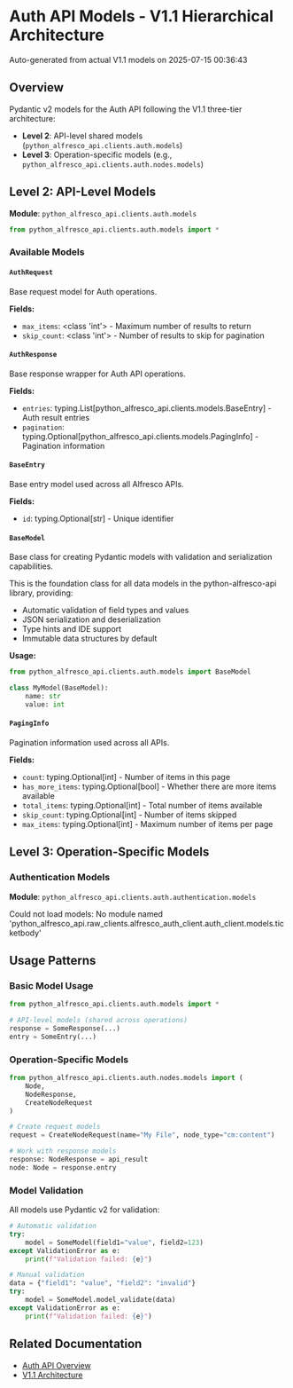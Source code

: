 # Auth API Models - V1.1 Hierarchical Architecture

Auto-generated from actual V1.1 models on 2025-07-15 00:36:43

## Overview

Pydantic v2 models for the Auth API following the V1.1 three-tier architecture:

- **Level 2**: API-level shared models (`python_alfresco_api.clients.auth.models`)
- **Level 3**: Operation-specific models (e.g., `python_alfresco_api.clients.auth.nodes.models`)

## Level 2: API-Level Models

**Module**: `python_alfresco_api.clients.auth.models`

```python
from python_alfresco_api.clients.auth.models import *
```

### Available Models

#### `AuthRequest`
Base request model for Auth operations.

**Fields:**
- `max_items`: <class 'int'> - Maximum number of results to return
- `skip_count`: <class 'int'> - Number of results to skip for pagination

#### `AuthResponse`
Base response wrapper for Auth API operations.

**Fields:**
- `entries`: typing.List[python_alfresco_api.clients.models.BaseEntry] - Auth result entries
- `pagination`: typing.Optional[python_alfresco_api.clients.models.PagingInfo] - Pagination information

#### `BaseEntry`
Base entry model used across all Alfresco APIs.

**Fields:**
- `id`: typing.Optional[str] - Unique identifier

#### `BaseModel`
Base class for creating Pydantic models with validation and serialization capabilities.

This is the foundation class for all data models in the python-alfresco-api library, providing:
- Automatic validation of field types and values
- JSON serialization and deserialization
- Type hints and IDE support
- Immutable data structures by default

**Usage:**
```python
from python_alfresco_api.clients.auth.models import BaseModel

class MyModel(BaseModel):
    name: str
    value: int
```

#### `PagingInfo`
Pagination information used across all APIs.

**Fields:**
- `count`: typing.Optional[int] - Number of items in this page
- `has_more_items`: typing.Optional[bool] - Whether there are more items available
- `total_items`: typing.Optional[int] - Total number of items available
- `skip_count`: typing.Optional[int] - Number of items skipped
- `max_items`: typing.Optional[int] - Maximum number of items per page

## Level 3: Operation-Specific Models

### Authentication Models

**Module**: `python_alfresco_api.clients.auth.authentication.models`

Could not load models: No module named 'python_alfresco_api.raw_clients.alfresco_auth_client.auth_client.models.ticketbody'

## Usage Patterns

### Basic Model Usage

```python
from python_alfresco_api.clients.auth.models import *

# API-level models (shared across operations)
response = SomeResponse(...)
entry = SomeEntry(...)
```

### Operation-Specific Models

```python
from python_alfresco_api.clients.auth.nodes.models import (
    Node,
    NodeResponse,
    CreateNodeRequest
)

# Create request models
request = CreateNodeRequest(name="My File", node_type="cm:content")

# Work with response models  
response: NodeResponse = api_result
node: Node = response.entry
```

### Model Validation

All models use Pydantic v2 for validation:

```python
# Automatic validation
try:
    model = SomeModel(field1="value", field2=123)
except ValidationError as e:
    print(f"Validation failed: {e}")

# Manual validation
data = {"field1": "value", "field2": "invalid"}
try:
    model = SomeModel.model_validate(data)
except ValidationError as e:
    print(f"Validation failed: {e}")
```

## Related Documentation

- [Auth API Overview](auth_api.md)
- [V1.1 Architecture](../clients_doc.md)
